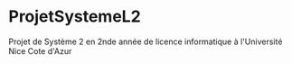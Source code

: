 # ProjetSystemeL2
Projet de Système 2 en 2nde année de licence informatique à l'Université Nice Cote d'Azur
